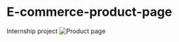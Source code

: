 # E-commerce-product-page
Internship project
![Product page](https://github.com/user-attachments/assets/3b2c006b-0845-417f-805e-7c16556fd8e7)

